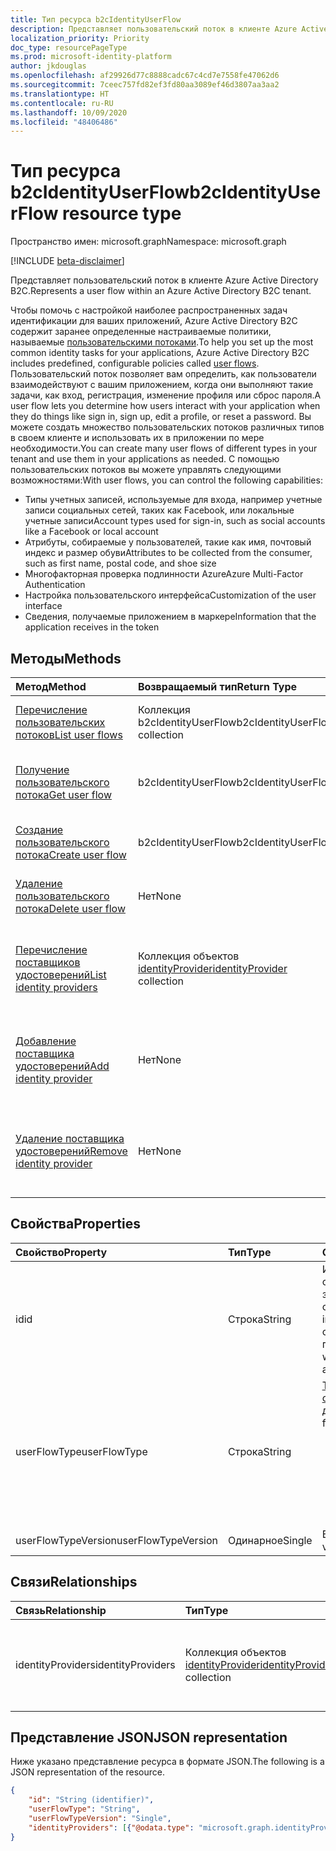 ```yaml
---
title: Тип ресурса b2cIdentityUserFlow
description: Представляет пользовательский поток в клиенте Azure Active Directory B2C.
localization_priority: Priority
doc_type: resourcePageType
ms.prod: microsoft-identity-platform
author: jkdouglas
ms.openlocfilehash: af29926d77c8888cadc67c4cd7e7558fe47062d6
ms.sourcegitcommit: 7ceec757fd82ef3fd80aa3089ef46d3807aa3aa2
ms.translationtype: HT
ms.contentlocale: ru-RU
ms.lasthandoff: 10/09/2020
ms.locfileid: "48406486"
---
```

# <a name="b2cidentityuserflow-resource-type"></a><span data-ttu-id="3c692-103">Тип ресурса b2cIdentityUserFlow</span><span class="sxs-lookup"><span data-stu-id="3c692-103">b2cIdentityUserFlow resource type</span></span>

<span data-ttu-id="3c692-104">Пространство имен: microsoft.graph</span><span class="sxs-lookup"><span data-stu-id="3c692-104">Namespace: microsoft.graph</span></span>

[!INCLUDE [beta-disclaimer](../../includes/beta-disclaimer.md)]

<span data-ttu-id="3c692-105">Представляет пользовательский поток в клиенте Azure Active Directory B2C.</span><span class="sxs-lookup"><span data-stu-id="3c692-105">Represents a user flow within an Azure Active Directory B2C tenant.</span></span>

<span data-ttu-id="3c692-106">Чтобы помочь с настройкой наиболее распространенных задач идентификации для ваших приложений, Azure Active Directory B2C содержит заранее определенные настраиваемые политики, называемые [пользовательскими потоками](/azure/active-directory-b2c/user-flow-overview).</span><span class="sxs-lookup"><span data-stu-id="3c692-106">To help you set up the most common identity tasks for your applications, Azure Active Directory B2C includes predefined, configurable policies called [user flows](/azure/active-directory-b2c/user-flow-overview).</span></span> <span data-ttu-id="3c692-107">Пользовательский поток позволяет вам определить, как пользователи взаимодействуют с вашим приложением, когда они выполняют такие задачи, как вход, регистрация, изменение профиля или сброс пароля.</span><span class="sxs-lookup"><span data-stu-id="3c692-107">A user flow lets you determine how users interact with your application when they do things like sign in, sign up, edit a profile, or reset a password.</span></span> <span data-ttu-id="3c692-108">Вы можете создать множество пользовательских потоков различных типов в своем клиенте и использовать их в приложении по мере необходимости.</span><span class="sxs-lookup"><span data-stu-id="3c692-108">You can create many user flows of different types in your tenant and use them in your applications as needed.</span></span> <span data-ttu-id="3c692-109">С помощью пользовательских потоков вы можете управлять следующими возможностями:</span><span class="sxs-lookup"><span data-stu-id="3c692-109">With user flows, you can control the following capabilities:</span></span>

- <span data-ttu-id="3c692-110">Типы учетных записей, используемые для входа, например учетные записи социальных сетей, таких как Facebook, или локальные учетные записи</span><span class="sxs-lookup"><span data-stu-id="3c692-110">Account types used for sign-in, such as social accounts like a Facebook or local account</span></span>
- <span data-ttu-id="3c692-111">Атрибуты, собираемые у пользователей, такие как имя, почтовый индекс и размер обуви</span><span class="sxs-lookup"><span data-stu-id="3c692-111">Attributes to be collected from the consumer, such as first name, postal code, and shoe size</span></span>
- <span data-ttu-id="3c692-112">Многофакторная проверка подлинности Azure</span><span class="sxs-lookup"><span data-stu-id="3c692-112">Azure Multi-Factor Authentication</span></span>
- <span data-ttu-id="3c692-113">Настройка пользовательского интерфейса</span><span class="sxs-lookup"><span data-stu-id="3c692-113">Customization of the user interface</span></span>
- <span data-ttu-id="3c692-114">Сведения, получаемые приложением в маркере</span><span class="sxs-lookup"><span data-stu-id="3c692-114">Information that the application receives in the token</span></span>

## <a name="methods"></a><span data-ttu-id="3c692-115">Методы</span><span class="sxs-lookup"><span data-stu-id="3c692-115">Methods</span></span>

| <span data-ttu-id="3c692-116">Метод</span><span class="sxs-lookup"><span data-stu-id="3c692-116">Method</span></span>       | <span data-ttu-id="3c692-117">Возвращаемый тип</span><span class="sxs-lookup"><span data-stu-id="3c692-117">Return Type</span></span>  |<span data-ttu-id="3c692-118">Описание</span><span class="sxs-lookup"><span data-stu-id="3c692-118">Description</span></span>|
|:---------------|:--------|:----------|
|[<span data-ttu-id="3c692-119">Перечисление пользовательских потоков</span><span class="sxs-lookup"><span data-stu-id="3c692-119">List user flows</span></span>](../api/identitycontainer-list-b2cuserflows.md)|<span data-ttu-id="3c692-120">Коллекция b2cIdentityUserFlow</span><span class="sxs-lookup"><span data-stu-id="3c692-120">b2cIdentityUserFlow collection</span></span>|<span data-ttu-id="3c692-121">Извлечение всех пользовательских потоков B2C.</span><span class="sxs-lookup"><span data-stu-id="3c692-121">Retrieve all B2C user flows.</span></span>|
|[<span data-ttu-id="3c692-122">Получение пользовательского потока</span><span class="sxs-lookup"><span data-stu-id="3c692-122">Get user flow</span></span>](../api/b2cidentityuserflow-get.md)|<span data-ttu-id="3c692-123">b2cIdentityUserFlow</span><span class="sxs-lookup"><span data-stu-id="3c692-123">b2cIdentityUserFlow</span></span>|<span data-ttu-id="3c692-124">Извлечение свойств пользовательского потока B2C.</span><span class="sxs-lookup"><span data-stu-id="3c692-124">Retrieve properties of a B2C user flow.</span></span>|
|[<span data-ttu-id="3c692-125">Создание пользовательского потока</span><span class="sxs-lookup"><span data-stu-id="3c692-125">Create user flow</span></span>](../api/identitycontainer-post-b2cuserflows.md)|<span data-ttu-id="3c692-126">b2cIdentityUserFlow</span><span class="sxs-lookup"><span data-stu-id="3c692-126">b2cIdentityUserFlow</span></span>|<span data-ttu-id="3c692-127">Создание пользовательского потока B2C.</span><span class="sxs-lookup"><span data-stu-id="3c692-127">Create a new B2C user flow.</span></span>|
|[<span data-ttu-id="3c692-128">Удаление пользовательского потока</span><span class="sxs-lookup"><span data-stu-id="3c692-128">Delete user flow</span></span>](../api/b2cidentityuserflow-delete.md)|<span data-ttu-id="3c692-129">Нет</span><span class="sxs-lookup"><span data-stu-id="3c692-129">None</span></span>|<span data-ttu-id="3c692-130">Удаление пользовательского потока B2C.</span><span class="sxs-lookup"><span data-stu-id="3c692-130">Delete a B2C user flow.</span></span>|
|[<span data-ttu-id="3c692-131">Перечисление поставщиков удостоверений</span><span class="sxs-lookup"><span data-stu-id="3c692-131">List identity providers</span></span>](../api/b2cidentityuserflow-list-identityproviders.md)|<span data-ttu-id="3c692-132">Коллекция объектов [identityProvider](../resources/identityProvider.md)</span><span class="sxs-lookup"><span data-stu-id="3c692-132">[identityProvider](../resources/identityProvider.md) collection</span></span>|<span data-ttu-id="3c692-133">Получение всех поставщиков удостоверений в пользовательском потоке B2C.</span><span class="sxs-lookup"><span data-stu-id="3c692-133">Retrieve all identity providers in a B2C user flow.</span></span>|
|[<span data-ttu-id="3c692-134">Добавление поставщика удостоверений</span><span class="sxs-lookup"><span data-stu-id="3c692-134">Add identity provider</span></span>](../api/b2cidentityuserflow-post-identityproviders.md)|<span data-ttu-id="3c692-135">Нет</span><span class="sxs-lookup"><span data-stu-id="3c692-135">None</span></span>|<span data-ttu-id="3c692-136">Добавление поставщика удостоверений в пользовательский поток B2C.</span><span class="sxs-lookup"><span data-stu-id="3c692-136">Add an identity provider to a B2C user flow.</span></span>|
|[<span data-ttu-id="3c692-137">Удаление поставщика удостоверений</span><span class="sxs-lookup"><span data-stu-id="3c692-137">Remove identity provider</span></span>](../api/b2cidentityuserflow-delete-identityproviders.md)|<span data-ttu-id="3c692-138">Нет</span><span class="sxs-lookup"><span data-stu-id="3c692-138">None</span></span>|<span data-ttu-id="3c692-139">Удаление поставщика удостоверений из пользовательского потока B2C.</span><span class="sxs-lookup"><span data-stu-id="3c692-139">Remove an identity provider from a B2C user flow.</span></span>|

## <a name="properties"></a><span data-ttu-id="3c692-140">Свойства</span><span class="sxs-lookup"><span data-stu-id="3c692-140">Properties</span></span>

|<span data-ttu-id="3c692-141">Свойство</span><span class="sxs-lookup"><span data-stu-id="3c692-141">Property</span></span>|<span data-ttu-id="3c692-142">Тип</span><span class="sxs-lookup"><span data-stu-id="3c692-142">Type</span></span>|<span data-ttu-id="3c692-143">Описание</span><span class="sxs-lookup"><span data-stu-id="3c692-143">Description</span></span>|
|:---------------|:--------|:----------|
|<span data-ttu-id="3c692-144">id</span><span class="sxs-lookup"><span data-stu-id="3c692-144">id</span></span>|<span data-ttu-id="3c692-145">Строка</span><span class="sxs-lookup"><span data-stu-id="3c692-145">String</span></span>|<span data-ttu-id="3c692-146">Имя пользовательского потока.</span><span class="sxs-lookup"><span data-stu-id="3c692-146">The name of the user flow.</span></span> <span data-ttu-id="3c692-147">Это обязательное значение, не изменяемое после создания.</span><span class="sxs-lookup"><span data-stu-id="3c692-147">This is a required value and is immutable after it's created.</span></span> <span data-ttu-id="3c692-148">После создания перед именем будет добавлен префикс со значением `B2C_1_`.</span><span class="sxs-lookup"><span data-stu-id="3c692-148">The name will be prefixed with the value of `B2C_1_` after creation.</span></span>|
|<span data-ttu-id="3c692-149">userFlowType</span><span class="sxs-lookup"><span data-stu-id="3c692-149">userFlowType</span></span>|<span data-ttu-id="3c692-150">Строка</span><span class="sxs-lookup"><span data-stu-id="3c692-150">String</span></span>|<span data-ttu-id="3c692-151">[Тип пользовательского потока](https://docs.microsoft.com/azure/active-directory-b2c/user-flow-versions).</span><span class="sxs-lookup"><span data-stu-id="3c692-151">The [type of user flow](https://docs.microsoft.com/azure/active-directory-b2c/user-flow-versions).</span></span> <span data-ttu-id="3c692-152">Поддерживаемые значения для **userFlowType**:</span><span class="sxs-lookup"><span data-stu-id="3c692-152">The supported values for **userFlowType** are:</span></span><br/><ul><li>`signUp`</li><li>`signIn`</li><li>`signUpOrSignIn`</li><li>`passwordReset`</li><li>`profileUpdate`</li><li>`resourceOwnerPasswordCredentialSignIn`</li>|
|<span data-ttu-id="3c692-153">userFlowTypeVersion</span><span class="sxs-lookup"><span data-stu-id="3c692-153">userFlowTypeVersion</span></span>|<span data-ttu-id="3c692-154">Одинарное</span><span class="sxs-lookup"><span data-stu-id="3c692-154">Single</span></span>|<span data-ttu-id="3c692-155">Версия пользовательского потока.</span><span class="sxs-lookup"><span data-stu-id="3c692-155">The version of the user flow.</span></span>|

## <a name="relationships"></a><span data-ttu-id="3c692-156">Связи</span><span class="sxs-lookup"><span data-stu-id="3c692-156">Relationships</span></span>

| <span data-ttu-id="3c692-157">Связь</span><span class="sxs-lookup"><span data-stu-id="3c692-157">Relationship</span></span>       | <span data-ttu-id="3c692-158">Тип</span><span class="sxs-lookup"><span data-stu-id="3c692-158">Type</span></span>  |<span data-ttu-id="3c692-159">Описание</span><span class="sxs-lookup"><span data-stu-id="3c692-159">Description</span></span>|
|:---------------|:--------|:----------|
|<span data-ttu-id="3c692-160">identityProviders</span><span class="sxs-lookup"><span data-stu-id="3c692-160">identityProviders</span></span>|<span data-ttu-id="3c692-161">Коллекция объектов [identityProvider](../resources/identityprovider.md)</span><span class="sxs-lookup"><span data-stu-id="3c692-161">[identityProvider](../resources/identityprovider.md) collection</span></span>|<span data-ttu-id="3c692-162">Поставщики удостоверений, включенные в пользовательский поток.</span><span class="sxs-lookup"><span data-stu-id="3c692-162">The identity providers included in the user flow.</span></span>|

## <a name="json-representation"></a><span data-ttu-id="3c692-163">Представление JSON</span><span class="sxs-lookup"><span data-stu-id="3c692-163">JSON representation</span></span>

<span data-ttu-id="3c692-164">Ниже указано представление ресурса в формате JSON.</span><span class="sxs-lookup"><span data-stu-id="3c692-164">The following is a JSON representation of the resource.</span></span>

<!-- {
  "blockType": "resource",
  "@odata.type": "microsoft.graph.b2cIdentityUserFlow",
  "optionalProperties": [],
  "keyProperty": "id"
} -->

```json
{
    "id": "String (identifier)",
    "userFlowType": "String",
    "userFlowTypeVersion": "Single",
    "identityProviders": [{"@odata.type": "microsoft.graph.identityProvider"}]
}
```